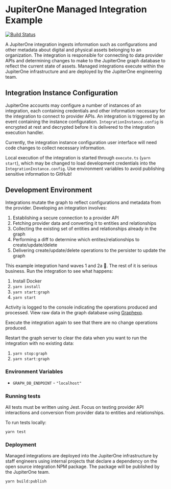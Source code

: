 # JupiterOne Managed Integration Example

[![Build Status](https://travis-ci.org/JupiterOne/managed-integration-example.svg?branch=master)](https://travis-ci.org/JupterOne/managed-integration-example)

A JupiterOne integration ingests information such as configurations and other
metadata about digital and physical assets belonging to an organization. The
integration is responsible for connecting to data provider APIs and determining
changes to make to the JupiterOne graph database to reflect the current state of
assets. Managed integrations execute within the JupiterOne infrastructure and
are deployed by the JupiterOne engineering team.

## Integration Instance Configuration

JupiterOne accounts may configure a number of instances of an integration, each
containing credentials and other information necessary for the integration to
connect to provider APIs. An integration is triggered by an event containing the
instance configuration. `IntegrationInstance.config` is encrypted at rest and
decrypted before it is delivered to the integration execution handler.

Currently, the integration instance configuration user interface will need code
changes to collect necessary information.

Local execution of the integration is started through `execute.ts`
(`yarn start`), which may be changed to load development credentials into the
`IntegrationInstance.config`. Use environment variables to avoid publishing
sensitive information to GitHub!

## Development Environment

Integrations mutate the graph to reflect configurations and metadata from the
provider. Developing an integration involves:

1.  Establishing a secure connection to a provider API
1.  Fetching provider data and converting it to entities and relationships
1.  Collecting the existing set of entities and relationships already in the
    graph
1.  Performing a diff to determine which entites/relationships to
    create/update/delete
1.  Delivering create/update/delete operations to the persister to update the
    graph

This example integration hand waves 1 and 2a 🤪. The rest of it is serious
business. Run the integration to see what happens:

1.  Install Docker
1.  `yarn install`
1.  `yarn start:graph`
1.  `yarn start`

Activity is logged to the console indicating the operations produced and
processed. View raw data in the graph database using
[Graphexp](https://github.com/bricaud/graphexp).

Execute the integration again to see that there are no change operations
produced.

Restart the graph server to clear the data when you want to run the integration
with no existing data:

1.  `yarn stop:graph`
1.  `yarn start:graph`

### Environment Variables

- `GRAPH_DB_ENDPOINT` - `"localhost"`

### Running tests

All tests must be written using Jest. Focus on testing provider API interactions
and conversion from provider data to entities and relationships.

To run tests locally:

```shell
yarn test
```

### Deployment

Managed integrations are deployed into the JupiterOne infrastructure by staff
engineers using internal projects that declare a dependency on the open source
integration NPM package. The package will be published by the JupiterOne team.

```shell
yarn build:publish
```

